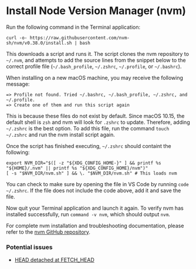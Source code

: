 # Install Node Version Manager (nvm)

Run the following command in the Terminal application:

```
curl -o- https://raw.githubusercontent.com/nvm-sh/nvm/v0.38.0/install.sh | bash
```

This downloads a script and runs it. The script clones the nvm repository to `~/.nvm`, and attempts to add the source lines from the snippet below to the correct profile file (`~/.bash_profile`, `~/.zshrc`, `~/.profile`, or `~/.bashrc`).

When installing on a new macOS machine, you may receive the following message:

```
=> Profile not found. Tried ~/.bashrc, ~/.bash_profile, ~/.zshrc, and ~/.profile.
=> Create one of them and run this script again
```

This is because these files do not exist by default. Since macOS 10.15, the default shell is `zsh` and nvm will look for `.zshrc` to update. Therefore, adding `~/.zshrc` is the best option. To add this file, run the command `touch ~/.zshrc` and run the nvm install script again.

Once the script has finished executing, `~/.zshrc` should containt the following:

```
export NVM_DIR="$([ -z "${XDG_CONFIG_HOME-}" ] && printf %s "${HOME}/.nvm" || printf %s "${XDG_CONFIG_HOME}/nvm")"
[ -s "$NVM_DIR/nvm.sh" ] && \. "$NVM_DIR/nvm.sh" # This loads nvm
```

You can check to make sure by opening the file in VS Code by running `code ~/.zshrc`. If the file does not include the code above, add it and save the file.

Now quit your Terminal application and launch it again. To verify nvm has installed successfully, run `command -v nvm`, which should output `nvm`.

For complete nvm installation and troubleshooting documentation, please refer to the [nvm GitHub repository](https://github.com/nvm-sh/nvm).

### Potential issues

* [HEAD detached at FETCH_HEAD](https://github.com/nvm-sh/nvm/issues/2486)
